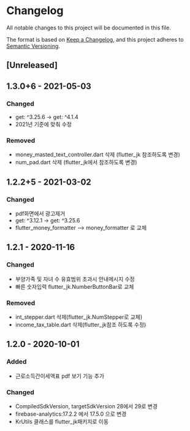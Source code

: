 # Changelog
All notable changes to this project will be documented in this file.

The format is based on [Keep a Changelog](https://keepachangelog.com/en/1.0.0/),
and this project adheres to [Semantic Versioning](https://semver.org/spec/v2.0.0.html).

## [Unreleased]

## 1.3.0+6 - 2021-05-03
### Changed
- get: ^3.25.6 -> get: ^4.1.4
- 2021년 기준에 맞춰 수정

### Removed
- money_masted_text_controller.dart 삭제 (flutter_jk 참조하도록 변경)
- num_pad.dart 삭제 (flutter_jk에서 참조하도록 변경)

## 1.2.2+5 - 2021-03-02
### Changed
- pdf화면에서 광고제거
- get: ^3.12.1 -> get: ^3.25.6
- flutter_money_formatter --> money_formatter 로 교체

## 1.2.1 - 2020-11-16
### Changed
- 부양가족 및 자녀 수 유효범위 초과시 안내메시지 수정
- 빠른 숫자입력 flutter_jk.NumberButtonBar로 교체

### Removed
- int_stepper.dart 삭제(flutter_jk.NumStepper로 교체)
- income_tax_table.dart 삭제(flutter_jk참조 하도록 수정)

## 1.2.0 - 2020-10-01
### Added
- 근로소득간이세액표 pdf 보기 기능 추가

### Changed
- CompiledSdkVersion, targetSdkVersion 28에서 29로 변경
- firebase-analytics:17.2.2 에서 17.5.0 으로 변경
- KrUtils 클래스를 flutter_jk패키지로 이동
